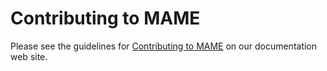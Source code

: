 Contributing to MAME
====================

Please see the guidelines for [Contributing to MAME](https://docs.mamedev.org/contributing/) on our documentation web site.
